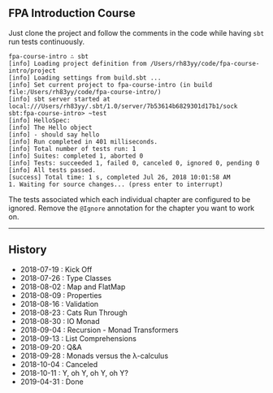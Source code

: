 ## FPA Introduction Course

Just clone the project and follow the comments in the code while having `sbt` run tests continuously.

```
fpa-course-intro ∴ sbt
[info] Loading project definition from /Users/rh83yy/code/fpa-course-intro/project
[info] Loading settings from build.sbt ...
[info] Set current project to fpa-course-intro (in build file:/Users/rh83yy/code/fpa-course-intro/)
[info] sbt server started at local:///Users/rh83yy/.sbt/1.0/server/7b53614b6829301d17b1/sock
sbt:fpa-course-intro> ~test
[info] HelloSpec:
[info] The Hello object
[info] - should say hello
[info] Run completed in 401 milliseconds.
[info] Total number of tests run: 1
[info] Suites: completed 1, aborted 0
[info] Tests: succeeded 1, failed 0, canceled 0, ignored 0, pending 0
[info] All tests passed.
[success] Total time: 1 s, completed Jul 26, 2018 10:01:58 AM
1. Waiting for source changes... (press enter to interrupt)
```

The tests associated which each individual chapter are configured to be ignored.  Remove the `@Ignore` annotation for the chapter you want to work on.

---

## History

- 2018-07-19 : Kick Off
- 2018-07-26 : Type Classes
- 2018-08-02 : Map and FlatMap
- 2018-08-09 : Properties
- 2018-08-16 : Validation
- 2018-08-23 : Cats Run Through
- 2018-08-30 : IO Monad
- 2018-09-04 : Recursion - Monad Transformers
- 2018-09-13 : List Comprehensions
- 2018-09-20 : Q&A
- 2018-09-28 : Monads versus the λ-calculus
- 2018-10-04 : Canceled
- 2018-10-11 : Y, oh Y, oh Y, oh Y?
- 2019-04-31 : Done
